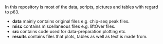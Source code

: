 In this repository is most of the data, scripts, pictures and tables with regard to p63.
* **data** mainly contains original files e.g. chip-seq peak files.
* **misc** contains miscellaneous files e.g. liftOver files.
* **src** contains code used for data-preparation plotting etc.
* **results** contains files that plots, tables as well as text is made from.
